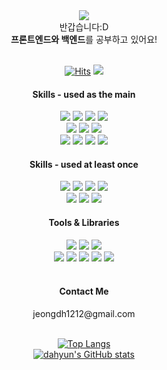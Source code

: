 
<div align="center">
<img src="https://capsule-render.vercel.app/api?type=slice&color=auto&height=200&text=Hello&fontAlign=76&rotate=13&fontAlignY=25&desc=I'm%20Dahyun&descAlign=82&descAlignY=44"/>
  
<!-- <img src="https://capsule-render.vercel.app/api?type=waving&color=timeGradient&height=150"/> -->
<!-- <img src="https://readme-typing-svg.demolab.com?font=Nanum+Pen+Script&size=50&pause=1000&color=6C97F7&center=true&vCenter=true&width=700&height=60&lines=Welcome+to+Dahyun's+GitHub!%F0%9F%91%8B"/> -->

</div>

<div align="center">
반갑습니다:D <br/>
<b>프론트엔드와 백엔드</b>를 공부하고 있어요! <br/>
<br/>

[![Hits](https://hits.seeyoufarm.com/api/count/incr/badge.svg?url=https%3A%2F%2Fgithub.com%2FdahyunJJ&count_bg=%239A9A9A&title_bg=%238484F7&icon=&icon=googlefit.svg&icon_color=%23E7E7E7&title=hits&edge_flat=false)](https://hits.seeyoufarm.com) <a href="https://small-habit.tistory.com/" target="_blank"><img src="https://img.shields.io/badge/Tistory-7F7FFF?style=plastic-square&logo=Tistory&logoColor=white"/></a>
</div>


<div align="center">  
  <h4>Skills - used as the main</h4>
  <img src="https://img.shields.io/badge/Spring Boot-6DB33F?style=plastic-square&logo=Spring Boot&logoColor=white">
  <img src="https://img.shields.io/badge/java-CC0000?style=plastic-square&logo=java&logoColor=white" />    
  <img src="https://img.shields.io/badge/mysql-4479A1?style=plastic-square&logo=mysql&logoColor=white" />
  <img src="https://img.shields.io/badge/oracle-F80000?style=plastic-square&logo=oracle&logoColor=white" />
  <br/>
  <img src="https://img.shields.io/badge/React-61DAFB?style=plastic-square&logo=React&logoColor=white"> 
  <img src="https://img.shields.io/badge/redux-764ABC?style=plastic-square&logo=redux&logoColor=white" />
  <img src="https://img.shields.io/badge/typescrip-3178C6?style=plastic-square&logo=typescript&logoColor=white" />    
  
  <br/>
  
  <img src="https://img.shields.io/badge/HTML5-E34F26?style=plastic-square&logo=HTML5&logoColor=white">
  <img src="https://img.shields.io/badge/CSS3-1572B6?style=plastic-square&logo=CSS3&logoColor=white"> 
  <img src="https://img.shields.io/badge/JavaScript-F7DF1E?style=plastic-square&logo=JavaScript&logoColor=white"> 
  <img src="https://img.shields.io/badge/styledcomponents-DB7093?style=plastic-square&logo=styledcomponents&logoColor=white" />
  <br/>

  <h4>Skills - used at least once</h4>       
  <img src="https://img.shields.io/badge/Amazon AWS-FF9900?style=plastic-square&logo=amazonwebservices&logoColor=white" />      
  <img src="https://img.shields.io/badge/firebase-FFCA28?style=plastic-square&logo=firebase&logoColor=white" />
  <img src="https://img.shields.io/badge/expo-00B2A5?style=plastic-square&logo=expo&logoColor=white" />
  <img src="https://img.shields.io/badge/python-3776AB?style=plastic-square&logo=python&logoColor=white" /> 
  
  <br/>
  <img src="https://img.shields.io/badge/Node.js-5FA04E?style=plastic-square&logo=Node.js&logoColor=white">
  <img src="https://img.shields.io/badge/express-000000?style=plastic-square&logo=express&logoColor=white" />
  <img src="https://img.shields.io/badge/mongodb-47A248?style=plastic-square&logo=mongodb&logoColor=white" />       
  
  <br/>
  
  <h4>Tools & Libraries</h4>
  <img src="https://img.shields.io/badge/Photoshop-31A8FF?style=plastic-square&logo=adobephotoshop&logoColor=white"> 
  <img src="https://img.shields.io/badge/Illustration-FF9A00?style=plastic-square&logo=adobeillustrator&logoColor=white">
  <img src="https://img.shields.io/badge/Bootstrap-7952B3?style=plastic-square&logo=Bootstrap&logoColor=white" /> <br/ >
  <img src="https://img.shields.io/badge/git-F05032?style=plastic-square&logo=git&logoColor=white"> 
  <img src="https://img.shields.io/badge/github-181717?style=plastic-square&logo=github&logoColor=white"> 
  <img src="https://img.shields.io/badge/figma-F24E1E?style=plastic-square&logo=figma&logoColor=white" />
  <img src="https://img.shields.io/badge/slack-4A154B?style=plastic-square&logo=slack&logoColor=white" />
  <img src="https://img.shields.io/badge/Notion-000000?style=plastic-square&logo=Notion&logoColor=white" />
  
  <br/>
  <br/>
  
  <h4>Contact Me</h4>
  <span>jeongdh1212@gmail.com</span>

  <br/>
  <br/>
  
  [![Top Langs](https://github-readme-stats.vercel.app/api/top-langs/?username=dahyunJJ&hide=jupyter%20Notebook&layout=compact)](https://github.com/dahyunJJ/github-readme-stats)
  <br/>
  [![dahyun's GitHub stats](https://github-readme-stats.vercel.app/api?username=dahyunJJ&show_icons=true&theme=merko,contribs&count_private=true)](https://github.com/dahyunJJ/github-readme-stats)
</div>
